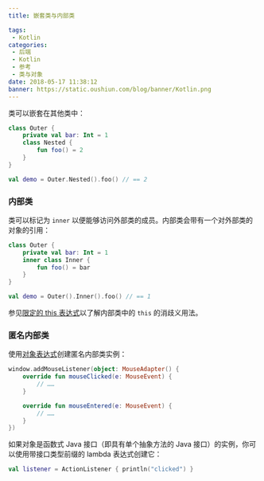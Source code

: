 ```yaml
---
title: 嵌套类与内部类

tags:
 - Kotlin
categories:
 - 后端
 - Kotlin
 - 参考
 - 类与对象
date: 2018-05-17 11:38:12
banner: https://static.oushiun.com/blog/banner/Kotlin.png
---
```


类可以嵌套在其他类中：

```kotlin
class Outer {
    private val bar: Int = 1
    class Nested {
        fun foo() = 2
    }
}

val demo = Outer.Nested().foo() // == 2
```

<!-- more -->

### 内部类

类可以标记为 `inner` 以便能够访问外部类的成员。内部类会带有一个对外部类的对象的引用：

```kotlin
class Outer {
    private val bar: Int = 1
    inner class Inner {
        fun foo() = bar
    }
}

val demo = Outer().Inner().foo() // == 1
```

参见[限定的 this 表达式](this-expressions.html)以了解内部类中的 `this` 的消歧义用法。

### 匿名内部类

使用[对象表达式](object-declarations.html#对象表达式)创建匿名内部类实例：

```kotlin
window.addMouseListener(object: MouseAdapter() {
    override fun mouseClicked(e: MouseEvent) {
        // ……
    }

    override fun mouseEntered(e: MouseEvent) {
        // ……
    }
})
```

如果对象是函数式 Java 接口（即具有单个抽象方法的 Java 接口）的实例，你可以使用带接口类型前缀的 lambda 表达式创建它：

```kotlin
val listener = ActionListener { println("clicked") }
```
